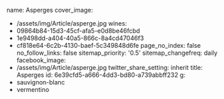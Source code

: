 name: Asperges
cover_image:
  - /assets/img/Article/asperge.jpg
wines:
  - 09864b84-15d3-45cf-afa5-e0d8be46fcbd
  - 1e9498dd-a404-40a5-866c-8a4cd47046f3
  - cf818e64-6c2b-4130-baef-5c349848d6fe
page_no_index: false
no_follow_links: false
sitemap_priority: '0.5'
sitemap_changefreq: daily
facebook_image:
  - /assets/img/Article/asperge.jpg
twitter_share_setting: inherit
title: Asperges
id: 6e39cfd5-a666-4dd3-bd80-a739abbff232
g:
  - sauvignon-blanc
  - vermentino
